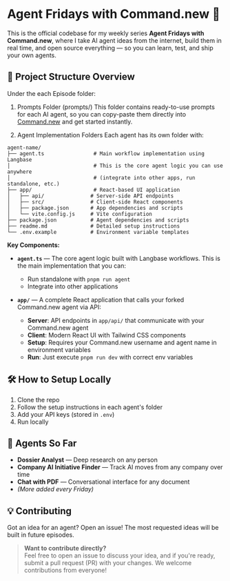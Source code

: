 # Agent Fridays with Command.new 🚀

This is the official codebase for my weekly series **Agent Fridays with Command.new**, where I take AI agent ideas from the internet, build them in real time, and open source everything — so you can learn, test, and ship your own agents.

## 📁 Project Structure Overview

Under the each Episode folder:

1. Prompts Folder (prompts/)
This folder contains ready-to-use prompts for each AI agent, so you can copy-paste them directly into [Command.new](https://command.new) and get started instantly.

2. Agent Implementation Folders
Each agent has its own folder with:

```
agent-name/
├── agent.ts                # Main workflow implementation using Langbase
│                           # This is the core agent logic you can use anywhere
│                           # (integrate into other apps, run standalone, etc.)
├── app/                    # React-based UI application
│   ├── api/               # Server-side API endpoints
│   ├── src/               # Client-side React components
│   ├── package.json       # App dependencies and scripts
│   └── vite.config.js     # Vite configuration
├── package.json           # Agent dependencies and scripts
├── readme.md              # Detailed setup instructions
└── .env.example           # Environment variable templates
```

**Key Components:**

- **`agent.ts`** — The core agent logic built with Langbase workflows. This is the main implementation that you can:
  - Run standalone with `pnpm run agent`
  - Integrate into other applications

- **`app/`** — A complete React application that calls your forked Command.new agent via API:
  - **Server**: API endpoints in `app/api/` that communicate with your Command.new agent
  - **Client**: Modern React UI with Tailwind CSS components
  - **Setup**: Requires your Command.new username and agent name in environment variables
  - **Run**: Just execute `pnpm run dev` with correct env variables


## 🛠 How to Setup Locally

1. Clone the repo
2. Follow the setup instructions in each agent's folder
3. Add your API keys (stored in `.env`)
4. Run locally 

## 🎯 Agents So Far

- **Dossier Analyst** — Deep research on any person
- **Company AI Initiative Finder** — Track AI moves from any company over time
- **Chat with PDF** — Conversational interface for any document
- *(More added every Friday)*

## 💡 Contributing

Got an idea for an agent? Open an issue! The most requested ideas will be built in future episodes.

> **Want to contribute directly?**  
> Feel free to open an issue to discuss your idea, and if you're ready, submit a pull request (PR) with your changes. We welcome contributions from everyone!

